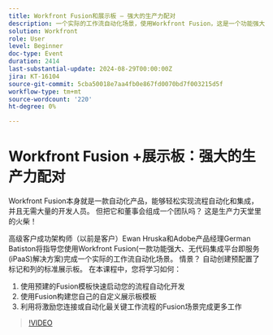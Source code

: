 ```yaml
---
title: Workfront Fusion和展示板 — 强大的生产力配对
description: 一个实际的工作流自动化场景，使用Workfront Fusion，这是一个功能强大、无代码集成平台即服务(iPaaS)解决方案。 情景？ 自动创建预配置了标记和列的标准展示板。 在本课程中，您将学习如何 — 1. 使用预建的Fusion模板快速启动您的流程自动化开发2。 使用Fusion 3构建您自己的自定义展示板模板。 利用将激励您连接或自动化最关键工作流程的Fusion场景完成更多工作
solution: Workfront
role: User
level: Beginner
doc-type: Event
duration: 2414
last-substantial-update: 2024-08-29T00:00:00Z
jira: KT-16104
source-git-commit: 5cba50018e7aa4fb0e867fd0070bd7f003215d5f
workflow-type: tm+mt
source-wordcount: '220'
ht-degree: 0%

---
```



# Workfront Fusion +展示板：强大的生产力配对

Workfront Fusion本身就是一款自动化产品，能够轻松实现流程自动化和集成，并且无需大量的开发人员。 但把它和董事会组成一个团队吗？ 这是生产力天堂里的火柴！

高级客户成功架构师（以前是客户）Ewan Hruska和Adobe产品经理German Batiston将指导您使用Workfront Fusion(一款功能强大、无代码集成平台即服务(iPaaS)解决方案)完成一个实际的工作流自动化场景。 情景？ 自动创建预配置了标记和列的标准展示板。 在本课程中，您将学习如何：

1. 使用预建的Fusion模板快速启动您的流程自动化开发
2. 使用Fusion构建您自己的自定义展示板模板
3. 利用将激励您连接或自动化最关键工作流程的Fusion场景完成更多工作

>[!VIDEO](https://video.tv.adobe.com/v/3433219/?learn=on)
